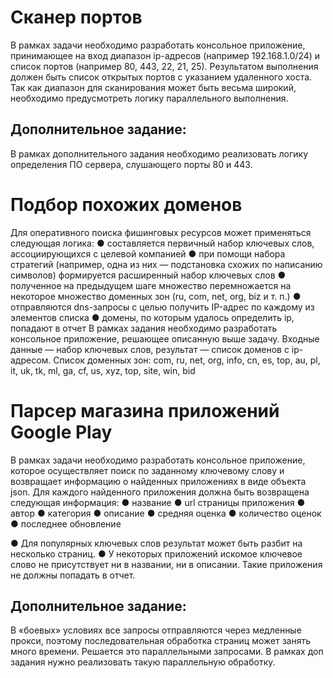 # Сканер портов
В рамках задачи необходимо разработать консольное приложение, принимающее на вход
диапазон ip-адресов (например 192.168.1.0/24) и список портов (например 80, 443,
22, 21, 25). Результатом выполнения должен быть список открытых портов с
указанием удаленного хоста.
Так как диапазон для сканирования может быть весьма широкий, необходимо
предусмотреть логику параллельного выполнения.
## Дополнительное задание:
В рамках дополнительного задания необходимо реализовать логику определения ПО
сервера, слушающего порты 80 и 443. 

# Подбор похожих доменов
Для оперативного поиска фишинговых ресурсов может применяться следующая логика:
● составляется первичный набор ключевых слов, ассоциирующихся с целевой
компанией
● при помощи набора стратегий (например, одна из них — подстановка схожих
по написанию символов) формируется расширенный набор ключевых слов
● полученное на предыдущем шаге множество перемножается на некоторое
множество доменных зон (ru, com, net, org, biz и т. п.)
● отправляются dns-запросы с целью получить IP-адрес по каждому из
элементов списка
● домены, по которым удалось определить ip, попадают в отчет
В рамках задания необходимо разработать консольное приложение, решающее
описанную выше задачу. Входные данные — набор ключевых слов, результат —
список доменов с ip-адресом. 
Список доменных зон:
com, ru, net, org, info, cn, es, top, au, pl, it, uk, tk, ml, ga, cf, us, xyz, top, site, win, bid


# Парсер магазина приложений Google Play

В рамках задачи необходимо разработать консольное приложение, которое
осуществляет поиск по заданному ключевому слову и возвращает информацию о
найденных приложениях в виде объекта json.
Для каждого найденного приложения должна быть возвращена следующая
информация:
  ● название
  ● url страницы приложения
  ● автор
  ● категория
  ● описание
  ● средняя оценка
  ● количество оценок
  ● последнее обновление

  ● Для популярных ключевых слов результат может быть разбит на несколько
страниц. 
● У некоторых приложений искомое ключевое слово не присутствует ни в
названии, ни в описании. Такие приложения не должны попадать в отчет. 

## Дополнительное задание:
В «боевых» условиях все запросы отправляются через медленные
прокси, поэтому последовательная обработка страниц может занять много времени.
Решается это параллельными запросами. В рамках доп задания нужно реализовать
такую параллельную обработку. 
